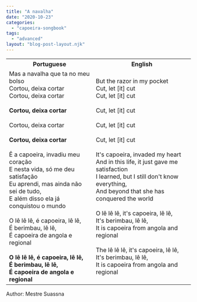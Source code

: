 ```yaml
---
title: "A navalha"
date: "2020-10-23"
categories: 
  - "capoeira-songbook"
tags: 
  - "advanced"
layout: "blog-post-layout.njk"
---
```


<table class="capoeira-table">
    <tr class="header-row">
        <th>Portuguese</th>
        <th>English</th>
    </tr>
    <tr>
        <td>
            Mas a navalha que ta no meu bolso<br>
            Cortou, deixa cortar<br>
            Cortou, deixa cortar<br>
            <br>
            <strong>Cortou, deixa cortar</strong><br>
            <br>
            Cortou, deixa cortar<br>
            <br>
            <strong>Cortou, deixa cortar</strong><br>
            <br>
            Ê a capoeira, invadiu meu coração<br>
            E nesta vida, só me deu satisfação<br>
            Eu aprendi, mas ainda não sei de tudo,<br>
            E além disso ela já conquistou o mundo<br>
            <br>
            O lê lê lê, é capoeira, lê lê,<br>
            É berimbau, lê lê,<br>
            É capoeira de angola e regional<br>
            <br>
            <strong>O lê lê lê, é capoeira, lê lê,<br>
            É berimbau, lê lê,<br>
            É capoeira de angola e regional</strong>
        </td>
        <td>
            But the razor in my pocket<br>
            Cut, let [it] cut<br>
            Cut, let [it] cut<br>
            <br>
            Cut, let [it] cut<br>
            <br>
            Cut, let [it] cut<br>
            <br>
            Cut, let [it] cut<br>
            <br>
            It's capoeira, invaded my heart<br>
            And in this life, it just gave me satisfaction<br>
            I learned, but I still don't know everything,<br>
            And beyond that she has conquered the world<br>
            <br>
            O lê lê lê, it's capoeira, lê lê,<br>
            It's berimbau, lê lê,<br>
            It is capoeira from angola and regional<br>
            <br>
            The lê lê lê, it's capoeira, lê lê,<br>
            It's berimbau, lê lê,<br>
            It is capoeira from angola and regional
        </td>
    </tr>
    <!-- Additional verses would continue in the same table -->
</table>

<figcaption>
Author: Mestre Suassna
</figcaption>